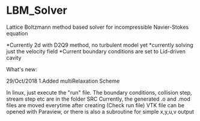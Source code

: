 # LBM_Solver
Lattice Boltzmann method based solver for incompressible Navier-Stokes equation


*Currently 2d with D2Q9 method, no turbulent model yet
*currently solving just the velocity field
*Current boundary conditions are set to Lid-driven cavity

What's new:

29/Oct/2018
1.Added multiRelaxation Scheme

In linux, just execute the "run" file. 
The boundary conditions, collision step, stream step etc are in the folder SRC
Currently, the generated .o and .mod files are moved everytime after creating (Check run file)
VTK file can be opened with Paraview, or there is also a subroutine for simple x,y,u,v output
